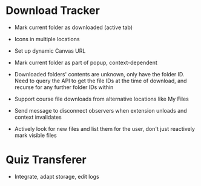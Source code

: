 # Download Tracker

- Mark current folder as downloaded (active tab)
- Icons in multiple locations

- Set up dynamic Canvas URL
- Mark current folder as part of popup, context-dependent
- Downloaded folders' contents are unknown, only have the folder ID. Need to query the API to get the file IDs at the time of download, and recurse for any further folder IDs within
- Support course file downloads from alternative locations like My Files
- Send message to disconnect observers when extension unloads and context invalidates
- Actively look for new files and list them for the user, don't just reactively mark visible files

# Quiz Transferer

- Integrate, adapt storage, edit logs
